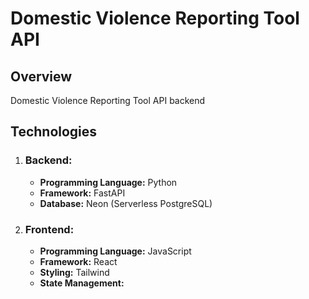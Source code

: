 # **Domestic Violence Reporting Tool API**

## **Overview**

Domestic Violence Reporting Tool API backend

## **Technologies**

1. ### **Backend:**

   - **Programming Language:** Python
   - **Framework:** FastAPI
   - **Database:** Neon (Serverless PostgreSQL)

2. ### **Frontend:**
   - **Programming Language:** JavaScript
   - **Framework:** React
   - **Styling:** Tailwind
   - **State Management:**
